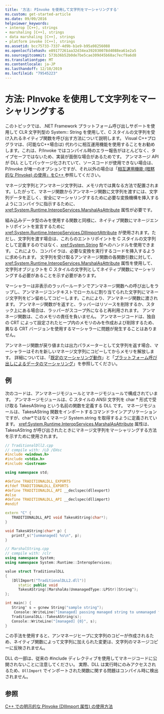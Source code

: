 ```yaml
---
title: '方法: PInvoke を使用して文字列をマーシャリングする'
ms.custom: get-started-article
ms.date: 09/09/2016
helpviewer_keywords:
- interop [C++], strings
- marshaling [C++], strings
- data marshaling [C++], strings
- platform invoke [C++], strings
ms.assetid: bcc75733-7337-4d9b-b1e9-b95a98256088
ms.openlocfilehash: e89177261aa32d34ea392030078d4088ea61e2a5
ms.sourcegitcommit: 573b36b52b0de7be5cae309d45b68ac7ecf9a6d8
ms.translationtype: MT
ms.contentlocale: ja-JP
ms.lasthandoff: 12/10/2019
ms.locfileid: "79545223"
---
```

# <a name="how-to-marshal-strings-using-pinvoke"></a>方法: PInvoke を使用して文字列をマーシャリングする

このトピックでは、.NET Framework プラットフォーム呼び出しサポートを使用して CLR 文字列型の System:: String を使用して、C スタイルの文字列を受け入れるネイティブ関数を呼び出す方法について説明します。 Visual C++プログラマは、(可能なC++場合は) 代わりに相互運用機能を使用することをお勧めします。これは、P/Invoke ではコンパイル時のエラー報告がほとんどなく、タイプセーフではないため、実装が面倒な場合があるためです。 アンマネージ API が DLL としてパッケージ化されていて、ソースコードが使用できない場合は、P/Invoke が唯一のオプションですが、それ以外の場合は「[相互運用機能 (暗黙的な PInvoke) の使用」をC++ ](../dotnet/using-cpp-interop-implicit-pinvoke.md)参照してください。

マネージ文字列とアンマネージ文字列は、メモリ内では異なる方法で配置されます。したがって、マネージ関数からアンマネージ関数に文字列を渡すには、文字列データを正しく、安全にマーシャリングするために必要な変換機構を挿入するようにコンパイラに指示するために、<xref:System.Runtime.InteropServices.MarshalAsAttribute> 属性が必要です。

組み込みデータ型のみを使用する関数と同様に、ネイティブ関数にマネージエントリポイントを宣言するために <xref:System.Runtime.InteropServices.DllImportAttribute> が使用されます。ただし、文字列を渡す場合は、これらのエントリポイントを C スタイルの文字列として定義するのではなく、<xref:System.String> 型へのハンドルを使用できます。 これにより、コンパイラは、必要な変換を実行するコードを挿入するように求められます。 文字列を受け取るアンマネージ関数の各関数引数に対して、<xref:System.Runtime.InteropServices.MarshalAsAttribute> 属性を使用して、文字列オブジェクトを C スタイルの文字列としてネイティブ関数にマーシャリングする必要があることを示す必要があります。

マーシャラーは非表示のラッパールーチンでアンマネージ関数への呼び出しをラップし、アンマネージコンテキストでローカルに割り当てられた文字列にマネージ文字列をピン留めしてコピーします。これにより、アンマネージ関数に渡されます。 アンマネージ関数がを返すと、ラッパーはリソースを削除するか、スタック上にある場合は、ラッパーがスコープ外になると再利用されます。 アンマネージ関数は、このメモリの責任を負いません。 アンマネージコードは、独自の CRT によって設定されたヒープ内のメモリのみを作成および削除するため、異なる CRT バージョンを使用するマーシャラーに問題が発生することはありません。

アンマネージ関数が戻り値または出力パラメーターとして文字列を返す場合、マーシャラーはそれを新しいマネージ文字列にコピーしてからメモリを解放します。 詳細については、「[既定のマーシャリング動作](/dotnet/framework/interop/default-marshaling-behavior)」と「[プラットフォーム呼び出しによるデータのマーシャリング](/dotnet/framework/interop/marshaling-data-with-platform-invoke)」を参照してください。

## <a name="example"></a>例

次のコードは、アンマネージモジュールとマネージモジュールで構成されています。 アンマネージモジュールは、C スタイルの ANSI 文字列を char * 形式で受け取る TakesAString という名前の関数を定義する DLL です。 マネージモジュールは、TakesAString 関数をインポートするコマンドラインアプリケーションですが、char\*ではなくマネージ System.string を取得するように定義されています。 <xref:System.Runtime.InteropServices.MarshalAsAttribute> 属性は、TakesAString が呼び出されたときにマネージ文字列をマーシャリングする方法を示すために使用されます。

```cpp
// TraditionalDll2.cpp
// compile with: /LD /EHsc
#include <windows.h>
#include <stdio.h>
#include <iostream>

using namespace std;

#define TRADITIONALDLL_EXPORTS
#ifdef TRADITIONALDLL_EXPORTS
#define TRADITIONALDLL_API __declspec(dllexport)
#else
#define TRADITIONALDLL_API __declspec(dllimport)
#endif

extern "C" {
   TRADITIONALDLL_API void TakesAString(char*);
}

void TakesAString(char* p) {
   printf_s("[unmanaged] %s\n", p);
}
```

```cpp
// MarshalString.cpp
// compile with: /clr
using namespace System;
using namespace System::Runtime::InteropServices;

value struct TraditionalDLL
{
   [DllImport("TraditionalDLL2.dll")]
      static public void
      TakesAString([MarshalAs(UnmanagedType::LPStr)]String^);
};

int main() {
   String^ s = gcnew String("sample string");
    Console::WriteLine("[managed] passing managed string to unmanaged function...");
   TraditionalDLL::TakesAString(s);
   Console::WriteLine("[managed] {0}", s);
}
```

この手法を使用すると、アンマネージヒープに文字列のコピーが作成されるため、ネイティブ関数によって文字列に加えられた変更は、文字列のマネージコピーに反映されません。

DLL の一部は、従来の #include ディレクティブを使用してマネージコードに公開されないことに注意してください。 実際、DLL は実行時にのみアクセスされるため、`DllImport` でインポートされた関数に関する問題はコンパイル時に検出されません。

## <a name="see-also"></a>参照

[C++ での明示的な PInvoke (DllImport 属性) の使用方法](../dotnet/using-explicit-pinvoke-in-cpp-dllimport-attribute.md)
